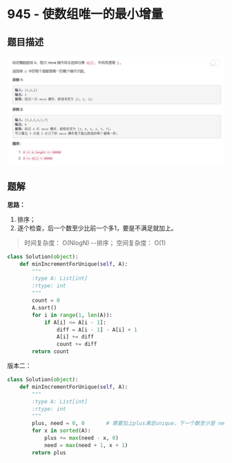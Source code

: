 # 945 - 使数组唯一的最小增量

## 题目描述
![problem](images/945.png)


## 题解
**思路：**  
1. 排序；
2. 逐个检查，后一个数至少比前一个多1，要是不满足就加上。

>时间复杂度： O(NlogN) --排序；
空间复杂度： O(1)

```python
class Solution(object):
    def minIncrementForUnique(self, A):
        """
        :type A: List[int]
        :rtype: int
        """
        count = 0
        A.sort()
        for i in range(1, len(A)):
            if A[i] <= A[i - 1]:
                diff = A[i - 1] - A[i] + 1
                A[i] += diff
                count += diff
        return count
```

版本二：
```python
class Solution(object):
    def minIncrementForUnique(self, A):
        """
        :type A: List[int]
        :rtype: int
        """
        plus, need = 0, 0       # 需要加上plus满足unique，下一个数至少是 need 则满足条件
        for x in sorted(A):
            plus += max(need - x, 0)
            need = max(need + 1, x + 1)
        return plus
```